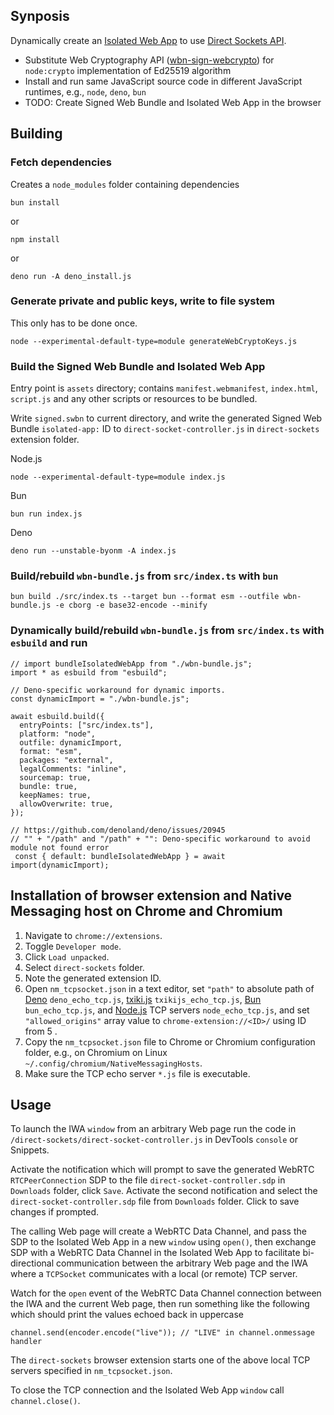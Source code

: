 ## Synposis

Dynamically create an [Isolated Web App](https://github.com/WICG/isolated-web-apps/blob/main/README.md) to use [Direct Sockets API](https://wicg.github.io/direct-sockets/).

- Substitute Web Cryptography API ([wbn-sign-webcrypto](https://github.com/guest271314/wbn-sign-webcrypto)) for `node:crypto` implementation of Ed25519 algorithm 
- Install and run same JavaScript source code in different JavaScript runtimes, e.g., `node`, `deno`, `bun`
- TODO: Create Signed Web Bundle and Isolated Web App in the browser

## Building

### Fetch dependencies

Creates a `node_modules` folder containing dependencies

```
bun install
```

or 

```
npm install
```

or 

```
deno run -A deno_install.js
```

### Generate private and public keys, write to file system 

This only has to be done once.

```
node --experimental-default-type=module generateWebCryptoKeys.js
```

### Build the Signed Web Bundle and Isolated Web App


Entry point is `assets` directory; contains `manifest.webmanifest`, `index.html`, `script.js` and any other scripts or resources to be bundled. 

Write `signed.swbn` to current directory, and write the generated Signed Web Bundle `isolated-app:` ID to `direct-socket-controller.js` in `direct-sockets` extension folder.

Node.js 
```
node --experimental-default-type=module index.js
```

Bun
```
bun run index.js
```

Deno
```
deno run --unstable-byonm -A index.js
```


### Build/rebuild `wbn-bundle.js` from `src/index.ts` with `bun`

```
bun build ./src/index.ts --target bun --format esm --outfile wbn-bundle.js -e cborg -e base32-encode --minify
```

### Dynamically build/rebuild `wbn-bundle.js` from `src/index.ts` with `esbuild` and run

```
// import bundleIsolatedWebApp from "./wbn-bundle.js";
import * as esbuild from "esbuild";

// Deno-specific workaround for dynamic imports. 
const dynamicImport = "./wbn-bundle.js";

await esbuild.build({
  entryPoints: ["src/index.ts"],
  platform: "node",
  outfile: dynamicImport,
  format: "esm",
  packages: "external",
  legalComments: "inline",
  sourcemap: true,
  bundle: true,
  keepNames: true,
  allowOverwrite: true,
});

// https://github.com/denoland/deno/issues/20945
// "" + "/path" and "/path" + "": Deno-specific workaround to avoid module not found error
 const { default: bundleIsolatedWebApp } = await import(dynamicImport);
```

## Installation of browser extension and Native Messaging host on Chrome and Chromium

1. Navigate to `chrome://extensions`.
2. Toggle `Developer mode`.
3. Click `Load unpacked`.
4. Select `direct-sockets` folder.
5. Note the generated extension ID.
6. Open `nm_tcpsocket.json` in a text editor, set `"path"` to absolute path of [Deno](https://github.com/denoland/deno) `deno_echo_tcp.js`, [txiki.js](https://github.com/saghul/txiki.js) `txikijs_echo_tcp.js`, [Bun](https://github.com/oven-sh/bun) `bun_echo_tcp.js`, and [Node.js](https://github.com/nodejs/node) TCP servers `node_echo_tcp.js`, and set `"allowed_origins"` array value to `chrome-extension://<ID>/` using ID from 5 . 
7. Copy the `nm_tcpsocket.json` file to Chrome or Chromium configuration folder, e.g., on Chromium on Linux `~/.config/chromium/NativeMessagingHosts`.
8. Make sure the TCP echo server `*.js` file is executable.

## Usage 
To launch the IWA `window` from an arbitrary Web page run the code in `/direct-sockets/direct-socket-controller.js` in DevTools `console` or Snippets.

Activate the notification which will prompt to save the generated WebRTC `RTCPeerConnection` SDP to the file `direct-socket-controller.sdp` in `Downloads` folder, click `Save`. Activate the second notification and select the `direct-socket-controller.sdp` file from `Downloads` folder. Click to save changes if prompted.

The calling Web page will create a WebRTC Data Channel, and pass the SDP to the Isolated Web App in a new `window` using `open()`, then exchange SDP with a WebRTC Data Channel in the Isolated Web App to facilitate bi-directional communication between the arbitrary Web page and the IWA where a `TCPSocket` communicates with a local (or remote) TCP server.

Watch for the `open` event of the WebRTC Data Channel connection between the IWA and the current Web page, then run something like the following which should print the values echoed back in uppercase


```
channel.send(encoder.encode("live")); // "LIVE" in channel.onmessage handler
```

The `direct-sockets` browser extension starts one of the above local TCP servers specified in `nm_tcpsocket.json`.

To close the TCP connection and the Isolated Web App `window` call `channel.close()`.

